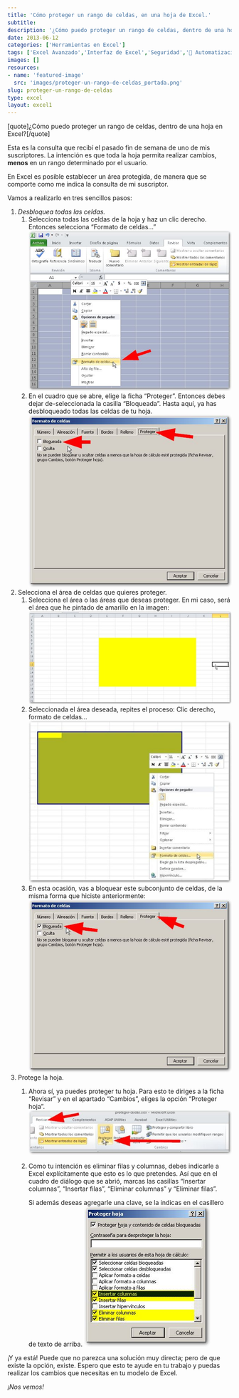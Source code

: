 ```yaml
---
title: 'Cómo proteger un rango de celdas, en una hoja de Excel.'
subtitle: 
description: '¿Cómo puedo proteger un rango de celdas, dentro de una hoja en Excel? En este artículo, te explico cómo hacerlo en tres pasos.'
date: 2013-06-12
categories: ['Herramientas en Excel']
tags: ['Excel Avanzado','Interfaz de Excel','Seguridad','🤖 Automatización con Excel']
images: []
resources: 
- name: 'featured-image'
  src: 'images/proteger-un-rango-de-celdas_portada.png'
slug: proteger-un-rango-de-celdas
type: excel
layout: excel1
---
```


\[quote\]¿Cómo puedo proteger un rango de celdas, dentro de una hoja en Excel?\[/quote\]

Esta es la consulta que recibí el pasado fin de semana de uno de mis suscriptores. La intención es que toda la hoja permita realizar cambios, **menos** en un rango determinado por el usuario.

En Excel es posible establecer un área protegida, de manera que se comporte como me indica la consulta de mi suscriptor.

Vamos a realizarlo en tres sencillos pasos:

1. _Desbloquea todas las celdas._
    1. Selecciona todas las celdas de la hoja y haz un clic derecho. Entonces selecciona “Formato de celdas…” [![Proteger un rango de celdas](images/proteger-un-rango-de-celdas-001.jpg)](http://raymundoycaza.com/wp-content/uploads/proteger-un-rango-de-celdas-001.jpg)
    2. En el cuadro que se abre, elige la ficha “Proteger”. Entonces debes dejar de-seleccionada la casilla “Bloqueada”. Hasta aquí, ya has desbloqueado todas las celdas de tu hoja. [![Proteger un rango de celdas](images/proteger-un-rango-de-celdas-002.jpg)](http://raymundoycaza.com/wp-content/uploads/proteger-un-rango-de-celdas-002.jpg)
2. Selecciona el área de celdas que quieres proteger.
    1. Selecciona el área o las áreas que deseas proteger. En mi caso, será el área que he pintado de amarillo en la imagen: [![Proteger un rango de celdas](images/proteger-un-rango-de-celdas-003-600x275.jpg)](http://raymundoycaza.com/wp-content/uploads/proteger-un-rango-de-celdas-003.jpg)
    2. Seleccionada el área deseada, repites el proceso: Clic derecho, formato de celdas… [![Proteger un rango de celdas](images/proteger-un-rango-de-celdas-004-600x480.jpg)](http://raymundoycaza.com/wp-content/uploads/proteger-un-rango-de-celdas-004.jpg)
    3. En esta ocasión, vas a bloquear este subconjunto de celdas, de la misma forma que hiciste anteriormente: [![Proteger un rango de celdas](images/proteger-un-rango-de-celdas-005.jpg)](http://raymundoycaza.com/wp-content/uploads/proteger-un-rango-de-celdas-005.jpg)
3. Protege la hoja.
    1. Ahora sí, ya puedes proteger tu hoja. Para esto te diriges a la ficha “Revisar” y en el apartado “Cambios”, eliges la opción “Proteger hoja”. [![Proteger un rango de celdas](images/proteger-un-rango-de-celdas-006-600x132.jpg)](http://raymundoycaza.com/wp-content/uploads/proteger-un-rango-de-celdas-006.jpg)
    2. Como tu intención es eliminar filas y columnas, debes indicarle a Excel explícitamente que esto es lo que pretendes. Así que en el cuadro de diálogo que se abrió, marcas las casillas “Insertar columnas”, “Insertar filas”, “Eliminar columnas” y “Eliminar filas”.
        
        Si además deseas agregarle una clave, se la indicas en el casillero de texto de arriba. [![Proteger un rango de celdas](images/proteger-un-rango-de-celdas007.jpg)](http://raymundoycaza.com/wp-content/uploads/proteger-un-rango-de-celdas007.jpg)
        

¡Y ya está! Puede que no parezca una solución muy directa; pero de que existe la opción, existe. Espero que esto te ayude en tu trabajo y puedas realizar los cambios que necesitas en tu modelo de Excel.

_¡Nos vemos!_
